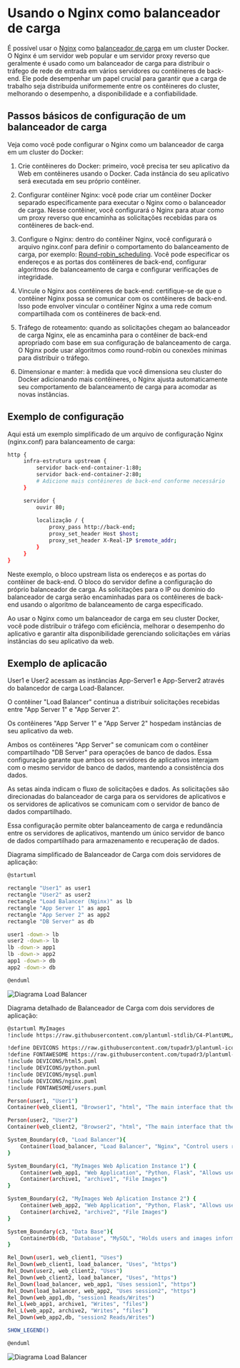 # Usando o Nginx como balanceador de carga

É possível usar o [Nginx](https://en.wikipedia.org/wiki/Nginx) como [balanceador de carga](https://en.wikipedia.org/wiki/Load_balancing_(computing)) em um cluster Docker. O Nginx é um servidor web popular e um servidor proxy reverso que geralmente é usado como um balanceador de carga para distribuir o tráfego de rede de entrada em vários servidores ou contêineres de back-end. Ele pode desempenhar um papel crucial para garantir que a carga de trabalho seja distribuída uniformemente entre os contêineres do cluster, melhorando o desempenho, a disponibilidade e a confiabilidade.

## Passos básicos de configuração de um balanceador de carga

Veja como você pode configurar o Nginx como um balanceador de carga em um cluster do Docker:

1. Crie contêineres do Docker: primeiro, você precisa ter seu aplicativo da Web em contêineres usando o Docker. Cada instância do seu aplicativo será executada em seu próprio contêiner.

2. Configurar contêiner Nginx: você pode criar um contêiner Docker separado especificamente para executar o Nginx como o balanceador de carga. Nesse contêiner, você configurará o Nginx para atuar como um proxy reverso que encaminha as solicitações recebidas para os contêineres de back-end.

3. Configure o Nginx: dentro do contêiner Nginx, você configurará o arquivo nginx.conf para definir o comportamento do balanceamento de carga, por exemplo: [Round-robin_scheduling](https://en.wikipedia.org/wiki/Round-robin_scheduling). Você pode especificar os endereços e as portas dos contêineres de back-end, configurar algoritmos de balanceamento de carga e configurar verificações de integridade.

4. Vincule o Nginx aos contêineres de back-end: certifique-se de que o contêiner Nginx possa se comunicar com os contêineres de back-end. Isso pode envolver vincular o contêiner Nginx a uma rede comum compartilhada com os contêineres de back-end.

5. Tráfego de roteamento: quando as solicitações chegam ao balanceador de carga Nginx, ele as encaminha para o contêiner de back-end apropriado com base em sua configuração de balanceamento de carga. O Nginx pode usar algoritmos como round-robin ou conexões mínimas para distribuir o tráfego.

6. Dimensionar e manter: à medida que você dimensiona seu cluster do Docker adicionando mais contêineres, o Nginx ajusta automaticamente seu comportamento de balanceamento de carga para acomodar as novas instâncias.

## Exemplo de configuração 

Aqui está um exemplo simplificado de um arquivo de configuração Nginx (nginx.conf) para balanceamento de carga:

```bash
http {
     infra-estrutura upstream {
         servidor back-end-container-1:80;
         servidor back-end-container-2:80;
         # Adicione mais contêineres de back-end conforme necessário
     }

     servidor {
         ouvir 80;
        
         localização / {
             proxy_pass http://back-end;
             proxy_set_header Host $host;
             proxy_set_header X-Real-IP $remote_addr;
         }
     }
}
```

Neste exemplo, o bloco upstream lista os endereços e as portas do contêiner de back-end. O bloco do servidor define a configuração do próprio balanceador de carga. As solicitações para o IP ou domínio do balanceador de carga serão encaminhadas para os contêineres de back-end usando o algoritmo de balanceamento de carga especificado.

Ao usar o Nginx como um balanceador de carga em seu cluster Docker, você pode distribuir o tráfego com eficiência, melhorar o desempenho do aplicativo e garantir alta disponibilidade gerenciando solicitações em várias instâncias do seu aplicativo da web.

## Exemplo de aplicacão

User1 e User2 acessam as instâncias App-Server1 e App-Server2 através do balancedor de carga Load-Balancer. 

O contêiner "Load Balancer" continua a distribuir solicitações recebidas entre "App Server 1" e "App Server 2".

Os contêineres "App Server 1" e "App Server 2" hospedam instâncias de seu aplicativo da web.

Ambos os contêineres "App Server" se comunicam com o contêiner compartilhado "DB Server" para operações de banco de dados. Essa configuração garante que ambos os servidores de aplicativos interajam com o mesmo servidor de banco de dados, mantendo a consistência dos dados.

As setas ainda indicam o fluxo de solicitações e dados. As solicitações são direcionadas do balanceador de carga para os servidores de aplicativos e os servidores de aplicativos se comunicam com o servidor de banco de dados compartilhado.

Essa configuração permite obter balanceamento de carga e redundância entre os servidores de aplicativos, mantendo um único servidor de banco de dados compartilhado para armazenamento e recuperação de dados.

Diagrama simplificado de Balanceador de Carga com dois servidores de aplicação: 

```bash
@startuml

rectangle "User1" as user1
rectangle "User2" as user2
rectangle "Load Balancer (Nginx)" as lb
rectangle "App Server 1" as app1
rectangle "App Server 2" as app2
rectangle "DB Server" as db

user1 -down-> lb
user2 -down-> lb
lb -down-> app1
lb -down-> app2
app1 -down-> db
app2 -down-> db

@enduml
```

![Diagrama Load Balancer](https://github.com/my-prototypes/cluster-myimages/blob/main/docs/load_balancer_simplificado.png "Diagrama Simplificado Balanceador de Carga")

Diagrama detalhado de Balanceador de Carga com dois servidores de aplicação: 

```bash
@startuml MyImages
!include https://raw.githubusercontent.com/plantuml-stdlib/C4-PlantUML/master/C4_Container.puml

!define DEVICONS https://raw.githubusercontent.com/tupadr3/plantuml-icon-font-sprites/master/devicons
!define FONTAWESOME https://raw.githubusercontent.com/tupadr3/plantuml-icon-font-sprites/master/font-awesome-5
!include DEVICONS/html5.puml
!include DEVICONS/python.puml
!include DEVICONS/mysql.puml
!include DEVICONS/nginx.puml
!include FONTAWESOME/users.puml

Person(user1, "User1")
Container(web_client1, "Browser1", "html", "The main interface that the customer interacts with", $sprite="html5") 

Person(user2, "User2")
Container(web_client2, "Browser2", "html", "The main interface that the customer interacts with", $sprite="html5") 

System_Boundary(c0, "Load Balancer"){
    Container(load_balancer, "Load Balancer", "Nginx", "Control users requests", $sprite="nginx")
}

System_Boundary(c1, "MyImages Web Aplication Instance 1") {    
    Container(web_app1, "Web Application", "Python, Flask", "Allows users to manage images", $sprite="python")    
    Container(archive1, "archive1", "File Images")
}

System_Boundary(c2, "MyImages Web Aplication Instance 2") {    
    Container(web_app2, "Web Application", "Python, Flask", "Allows users to manage images", $sprite="python")
    Container(archive2, "archive2", "File Images")
}

System_Boundary(c3, "Data Base"){
    ContainerDb(db, "Database", "MySQL", "Holds users and images information", $sprite="mysql")
}

Rel_Down(user1, web_client1, "Uses")
Rel_Down(web_client1, load_balancer, "Uses", "https")
Rel_Down(user2, web_client2, "Uses")
Rel_Down(web_client2, load_balancer, "Uses", "https")
Rel_Down(load_balancer, web_app1, "Uses session1", "https")
Rel_Down(load_balancer, web_app2, "Uses session2", "https")
Rel_Down(web_app1,db, "session1 Reads/Writes")
Rel_L(web_app1, archive1, "Writes", "files")
Rel_L(web_app2, archive2, "Writes", "files")
Rel_Down(web_app2,db, "session2 Reads/Writes")

SHOW_LEGEND()

@enduml
```

![Diagrama Load Balancer](https://github.com/my-prototypes/cluster-myimages/blob/main/docs/load_balancer.png "Diagrama Detalhado Balanceador de Carga")
